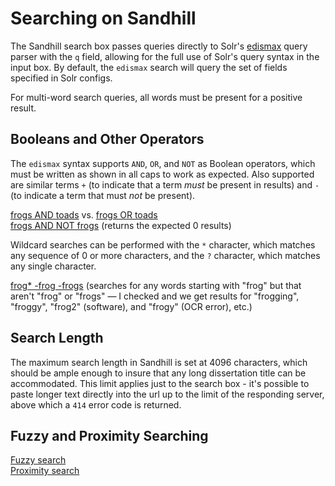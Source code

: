 # Searching on Sandhill

The Sandhill search box passes queries directly to Solr's [edismax](https://lucene.apache.org/solr/guide/7_0/the-extended-dismax-query-parser.html) query parser with the `q` field, allowing for the full use  of Solr's query syntax in the input box. By default, the `edismax` search will query the set of fields specified in Solr configs.

For multi-word search queries, all words must be present for a positive result.

## Booleans and Other Operators

The `edismax` syntax supports `AND`, `OR`, and `NOT` as Boolean operators, which must be written as shown in all caps to work as expected. Also supported are similar terms `+` (to indicate that a term *must* be present in results) and `-` (to indicate a term that must *not* be present).

[frogs AND toads](http://sandhill.devel.lib.msu.edu/search?q=frogs+AND+toads) vs. [frogs OR toads](http://sandhill.devel.lib.msu.edu/search?q=frogs+OR+toads)  
[frogs AND NOT frogs](http://sandhill.devel.lib.msu.edu/search?q=frogs+AND+NOT+frogs) (returns the expected 0 results)

Wildcard searches can be performed with the `*` character, which matches any sequence of 0 or more characters, and the `?` character, which matches any single character.

[frog* -frog -frogs](http://sandhill.devel.lib.msu.edu/search?q=frog*+-frog+-frogs) (searches for any words starting with "frog" but that aren't "frog" or "frogs" — I checked and we get results for "frogging", "froggy", "frog2" (software), and "frogy" (OCR error), etc.)

## Search Length

The maximum search length in Sandhill is set at 4096 characters, which should be ample enough to insure that any long dissertation title can be accommodated. This limit applies just to the search box - it's possible to paste longer text directly into the url up to the limit of the responding server, above which a `414` error code is returned.

## Fuzzy and Proximity Searching

[Fuzzy search](https://lucene.apache.org/solr/guide/7_0/the-standard-query-parser.html#fuzzy-searches)  
[Proximity search](https://lucene.apache.org/solr/guide/7_0/the-standard-query-parser.html#proximity-searches)

